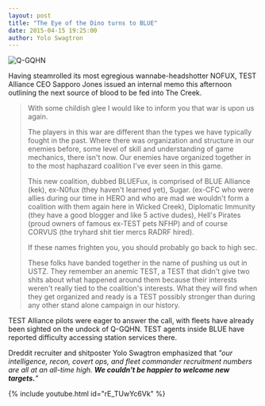 ```yaml
---
layout: post
title: "The Eye of the Dino turns to BLUE"
date: 2015-04-15 19:25:00
author: Yolo Swagtron
---
```

![Q-GQHN](http://i.imgur.com/vrMj6Ie.gif)

Having steamrolled its most egregious wannabe-headshotter NOFUX, TEST Alliance CEO Sapporo Jones issued an internal memo this afternoon outlining the next source of blood to be fed into The Creek.

> With some childish glee I would like to inform you that war is upon us again.  
>
> The players in this war are different than the types we have typically fought in the past.  Where there was organization and structure in our enemies before, some level of skill and understanding of game mechanics, there isn't now.  Our enemies have organized together in to the most haphazard coalition I've ever seen in this game.  
>
> This new coalition, dubbed BLUEFux, is comprised of BLUE Alliance (kek), ex-N0fux (they haven't learned yet), Sugar. (ex-CFC who were allies during our time in HERO and who are mad we wouldn't form a coalition with them again here in Wicked Creek), Diplomatic Immunity (they have a good blogger and like 5 active dudes), Hell's Pirates (proud owners of famous ex-TEST pets NFHP) and of course CORVUS (the tryhard shit tier mercs RADRF hired).  
>
> If these names frighten you, you should probably go back to high sec.
>
> These folks have banded together in the name of pushing us out in USTZ.  They remember an anemic TEST, a TEST that didn't give two shits about what happened around them because their interests weren't really tied to the coalition's interests.  What they will find when they get organized and ready is a TEST possibly stronger than during any other stand alone campaign in our history.  

TEST Alliance pilots were eager to answer the call, with fleets have already been sighted on the undock of Q-GQHN. TEST agents inside BLUE have reported difficulty accessing station services there.

Dreddit recruiter and shitposter Yolo Swagtron emphasized that _"our intelligence, recon, covert ops, and fleet commander recruitment numbers are all at an all-time high. **We couldn't be happier to welcome new targets.**"_

{% include youtube.html id="rE_TUwYc6Vk" %}
